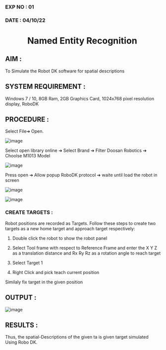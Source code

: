 ### EXP NO : 01
### DATE : 04/10/22

# <p align = "center"> Named Entity Recognition </p>

## AIM :
To Simulate the Robot DK software for spatial descriptions

## SYSTEM REQUIREMENT : 
Windows 7 / 10, 8GB Ram, 2GB Graphics Card, 1024x768 pixel resolution display, RoboDK

## PROCEDURE :
Select File➔ Open.

![image](https://user-images.githubusercontent.com/113594316/190379141-f3c33120-246f-4bf2-9ff1-9788867b9e78.png)

Select open library online ➔ Select Brand ➔ Filter Doosan Robotics ➔ Choolse M1013 Model

![image](https://user-images.githubusercontent.com/113594316/190379488-e53f2fd4-e085-4052-9df4-ca4f6c9635e8.png)

Press open ➔ Allow popup RoboDK protocol ➔ waite until load the robot in screen

![image](https://user-images.githubusercontent.com/113594316/190380188-461db19c-e6b1-410e-b3b1-4e3876b55681.png)

![image](https://user-images.githubusercontent.com/113594316/190380630-87df0e9c-87e4-49cf-8ac2-1fb2e9cbfd2b.png)

### CREATE TARGETS : 

Robot positions are recorded as Targets. Follow these steps to create two targets as a new home target and approach target respectively:

1. Double click the robot to show the robot panel

2. Select Tool frame with respect to Reference Frame and enter the X Y Z as a translation distance and Rx Ry Rz as a rotation angle to reach target

3. Select Target 1

4. Right Click and pick teach current position

Similaly fix target in the given position 

## OUTPUT : 
![image](https://user-images.githubusercontent.com/75235427/199651243-d49ba171-2638-4fdb-b55a-f04407c4775f.png)

## RESULTS :

Thus, the spatial-Descriptions of the given ta is given target simulated Using Robo DK. 
